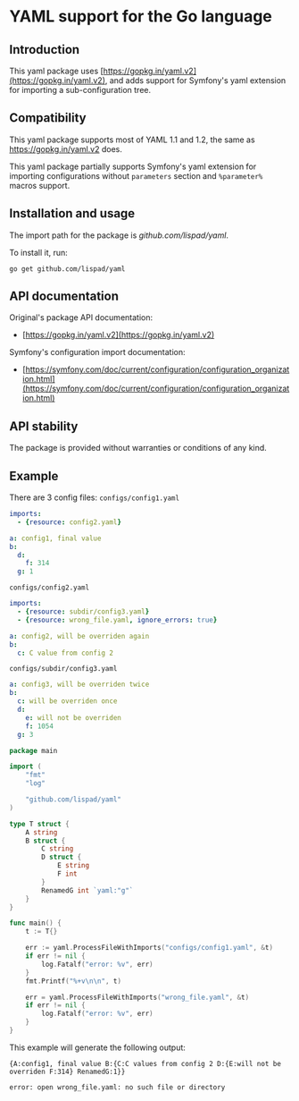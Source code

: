 # YAML support for the Go language

Introduction
------------

This yaml package uses [https://gopkg.in/yaml.v2](https://gopkg.in/yaml.v2), 
and adds support for Symfony's yaml extension for importing a sub-configuration tree.    

Compatibility
-------------

This yaml package supports most of YAML 1.1 and 1.2, the same as https://gopkg.in/yaml.v2 does. 

This yaml package partially supports Symfony's yaml extension for importing configurations 
without `parameters` section and `%parameter%` macros support.

Installation and usage
----------------------

The import path for the package is *github.com/lispad/yaml*.

To install it, run:

    go get github.com/lispad/yaml

API documentation
-----------------

Original's package API documentation:

  * [https://gopkg.in/yaml.v2](https://gopkg.in/yaml.v2)

Symfony's configuration import documentation:
 * [https://symfony.com/doc/current/configuration/configuration_organization.html](https://symfony.com/doc/current/configuration/configuration_organization.html)

API stability
-------------

The package is provided without warranties or conditions of any kind.


Example
-------
There are 3 config files:
`configs/config1.yaml`
```yaml
imports:
  - {resource: config2.yaml}

a: config1, final value
b:
  d:
    f: 314
  g: 1
```

`configs/config2.yaml`
```yaml
imports:
  - {resource: subdir/config3.yaml}
  - {resource: wrong_file.yaml, ignore_errors: true}

a: config2, will be overriden again
b:
  c: C value from config 2
```

`configs/subdir/config3.yaml`
```yaml
a: config3, will be overriden twice
b:
  c: will be overriden once
  d:
    e: will not be overriden
    f: 1054
  g: 3
```


```Go
package main

import (
	"fmt"
	"log"

	"github.com/lispad/yaml"
)

type T struct {
	A string
	B struct {
		C string
		D struct {
			E string
			F int
		}
		RenamedG int `yaml:"g"`
	}
}

func main() {
	t := T{}

	err := yaml.ProcessFileWithImports("configs/config1.yaml", &t)
	if err != nil {
		log.Fatalf("error: %v", err)
	}
	fmt.Printf("%+v\n\n", t)

	err = yaml.ProcessFileWithImports("wrong_file.yaml", &t)
	if err != nil {
		log.Fatalf("error: %v", err)
	}
}
```

This example will generate the following output:

```
{A:config1, final value B:{C:C values from config 2 D:{E:will not be overriden F:314} RenamedG:1}}

error: open wrong_file.yaml: no such file or directory
```

